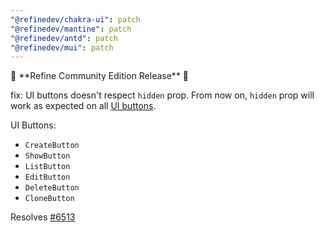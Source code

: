 ```yaml
---
"@refinedev/chakra-ui": patch
"@refinedev/mantine": patch
"@refinedev/antd": patch
"@refinedev/mui": patch
---
```


📢 \*\*Refine Community Edition Release\*\* 📢

fix: UI buttons doesn't respect `hidden` prop.
From now on, `hidden` prop will work as expected on all [UI buttons](https://refine.dev/docs/guides-concepts/ui-libraries/#buttons).

UI Buttons:

- `CreateButton`
- `ShowButton`
- `ListButton`
- `EditButton`
- `DeleteButton`
- `CloneButton`

Resolves [#6513](https://github.com/refinedev/refine/issues/6513)
